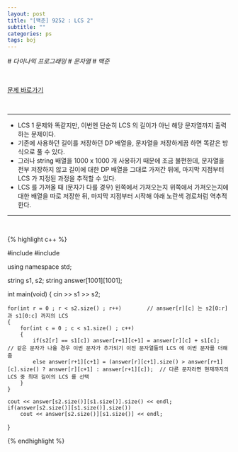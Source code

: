 ```yaml
---
layout: post
title: "[백준] 9252 : LCS 2"
subtitle: ""
categories: ps
tags: boj
---
```


*# 다이나믹 프로그래밍 # 문자열 # 백준*

<br>

[문제 바로가기](https://www.acmicpc.net/problem/9252)

<br>

---

- LCS 1 문제와 똑같지만, 이번엔 단순히 LCS 의 길이가 아닌 해당 문자열까지 출력하는 문제이다.
- 기존에 사용하던 길이를 저장하던 DP 배열을, 문자열을 저장하게끔 하면 똑같은 방식으로 풀 수 있다.
- 그러나 string 배열을 1000 x 1000 개 사용하기 때문에 조금 불편한데, 문자열을 전부 저장하지 않고 길이에 대한 DP 배열을 그대로 가져간 뒤에, 마지막 지점부터 LCS 가 지정된 과정을 추적할 수 있다.
- LCS 를 가져올 때 (문자가 다를 경우) 왼쪽에서 가져오는지 위쪽에서 가져오는지에 대한 배열을 따로 저장한 뒤, 마지막 지점부터 시작해 아래 노란색 경로처럼 역추적한다.

---
<br>

{% highlight c++ %}

#include <iostream>
#include <string>

using namespace std;

string s1, s2;
string answer[1001][1001];

int main(void)
{
    cin >> s1 >> s2;

    for(int r = 0 ; r < s2.size() ; r++)        // answer[r][c] 는 s2[0:r] 과 s1[0:c] 까지의 LCS
    {
        for(int c = 0 ; c < s1.size() ; c++)
        {
            if(s2[r] == s1[c]) answer[r+1][c+1] = answer[r][c] + s1[c];         // 같은 문자가 나올 경우 이번 문자가 추가되기 이전 문자열들의 LCS 에 이번 문자를 더해줌
            else answer[r+1][c+1] = (answer[r][c+1].size() > answer[r+1][c].size() ? answer[r][c+1] : answer[r+1][c]);  // 다른 문자라면 현재까지의 LCS 중 최대 길이의 LCS 를 선택
        }
    }

    cout << answer[s2.size()][s1.size()].size() << endl;
    if(answer[s2.size()][s1.size()].size())
        cout << answer[s2.size()][s1.size()] << endl;
}

{% endhighlight %}

